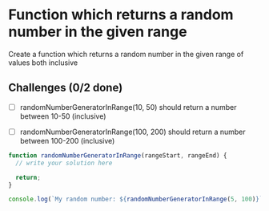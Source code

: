 # Function which returns a random number in the given range

Create a function which returns a random number in the given range of values both inclusive

## Challenges (0/2 done)

- [ ] randomNumberGeneratorInRange(10, 50) should return a number between 10-50 (inclusive)

- [ ] randomNumberGeneratorInRange(100, 200) should return a number between 100-200 (inclusive)

```js
function randomNumberGeneratorInRange(rangeStart, rangeEnd) {
  // write your solution here

  return;
}

console.log(`My random number: ${randomNumberGeneratorInRange(5, 100)}`);
```
